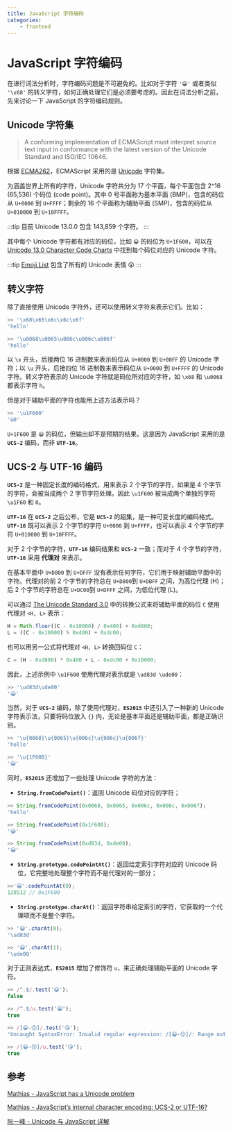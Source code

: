 ```yaml
---
title: JavaScript 字符编码
categories:
    - frontend
---
```


# JavaScript 字符编码

在进行词法分析时，字符编码问题是不可避免的。比如对于字符 `'😀'` 或者类似 `'\x68'` 的转义字符，如何正确处理它们是必须要考虑的。因此在词法分析之前，先来讨论一下 JavaScript 的字符编码规则。

## Unicode 字符集

> A conforming implementation of ECMAScript must interpret source text input in conformance with the latest version of the Unicode Standard and ISO/IEC 10646.

根据 [ECMA262](https://262.ecma-international.org/12.0/)，ECMAScript 采用的是 [Unicode](https://unicode.org/versions/latest) 字符集。

为涵盖世界上所有的字符，Unicode 字符共分为 17 个平面，每个平面包含 2^16 (65,536) 个码位 (code point)。其中 0 号平面称为基本平面 (BMP)，包含的码位从 `U+0000` 到 `U+FFFF`；剩余的 16 个平面称为辅助平面 (SMP)，包含的码位从 `U+010000` 到 `U+10FFFF`。

:::tip
目前 Unicode 13.0.0 包含 143,859 个字符。
:::

其中每个 Unicode 字符都有对应的码位，比如 `😀` 的码位为 `U+1F600`，可以在 [Unicode 13.0 Character Code Charts](https://www.unicode.org/charts/) 中找到每个码位对应的 Unicode 字符。

:::tip
[Emoji List](https://www.unicode.org/emoji/charts-13.0/emoji-list.html) 包含了所有的 Unicode 表情 &#x1F632;
:::

## 转义字符

除了直接使用 Unicode 字符外，还可以使用转义字符来表示它们。比如：

```javascript
>> '\x68\x65\x6c\x6c\x6f'
'hello'

>> '\u0068\u0065\u006c\u006c\u006f'
'hello'
```

以 `\x` 开头，后接两位 16 进制数来表示码位从 `U+0000` 到 `U+00FF` 的 Unicode 字符；以 `\u` 开头，后接四位 16 进制数来表示码位从 `U+0000` 到 `U+FFFF` 的 Unicode 字符。转义字符表示的 Unicode 字符就是码位所对应的字符，如 `\x68` 和 `\u0068` 都表示字符 `h`。

但是对于辅助平面的字符也能用上述方法表示吗？

```javascript
>> '\u1F600'
'ὠ0'
```

`U+1F600` 是 `😀` 的码位，但输出却不是预期的结果。这是因为 JavaScript 采用的是 **`UCS-2`** 编码，而非 **`UTF-16`**。

## UCS-2 与 UTF-16 编码

**`UCS-2`** 是一种固定长度的编码格式，用来表示 2 个字节的字符，如果是 4 个字节的字符，会被当成两个 2 字节字符处理。因此 `\u1F600` 被当成两个单独的字符 `\u1F60` 和 `0`。

**`UTF-16`** 在 **`UCS-2`** 之后公布，它是 **`UCS-2`** 的超集，是一种可变长度的编码格式。**`UTF-16`** 既可以表示 2 个字节的字符 `U+0000` 到 `U+FFFF`，也可以表示 4 个字节的字符 `U+010000` 到 `U+10FFFF`。

对于 2 个字节的字符，**`UTF-16`** 编码结果和 **`UCS-2`** 一致；而对于 4 个字节的字符， **`UTF-16`** 采用 **代理对** 来表示。

在基本平面中 `U+D800` 到 `U+DFFF` 没有表示任何字符，它们用于映射辅助平面中的字符。代理对的前 2 个字节的字符总在 `U+D800`到 `U+DBFF` 之间，为高位代理 (H)；后 2 个字节的字符总在 `U+DC00`到 `U+DFFF` 之间，为低位代理 (L)。

可以通过 [The Unicode Standard 3.0](http://unicode.org/versions/Unicode3.0.0/ch03.pdf) 中的转换公式来将辅助平面的码位 `C` 使用代理对 `<H, L>` 表示：

```javascript
H = Math.floor((C - 0x10000) / 0x400) + 0xd800;
L = ((C - 0x10000) % 0x400) + 0xdc00;
```

也可以用另一公式将代理对 `<H, L>` 转换回码位 `C`：

```javascript
C = (H - 0xd800) * 0x400 + L - 0xdc00 + 0x10000;
```

因此，上述示例中 `\u1F600` 使用代理对表示就是 `\ud83d \ude00`：

```javascript
>> '\ud83d\ude00'
'😀'
```

当然，对于 **`UCS-2`** 编码，除了使用代理对，**`ES2015`** 中还引入了一种新的 Unicode 字符表示法，只要将码位放入 `{}` 内，无论是基本平面还是辅助平面，都是正确识别。

```javascript
>> '\u{0068}\u{0065}\u{006c}\u{006c}\u{006f}'
'hello'

>> '\u{1F600}'
'😀'
```

同时，**`ES2015`** 还增加了一些处理 Unicode 字符的方法：

- **`String.fromCodePoint()`**：返回 Unicode 码位对应的字符；

```javascript
>> String.fromCodePoint(0x0068, 0x0065, 0x006c, 0x006c, 0x006f);
'hello'

>> String.fromCodePoint(0x1F600);
'😀'

>> String.fromCodePoint(0xd83d, 0xde00);
'😀'
```

- **`String.prototype.codePointAt()`**：返回给定索引字符对应的 Unicode 码位，它完整地处理整个字符而不是代理对的一部分；

```javascript
>>'😀'.codePointAt(0);
128512 // 0x1F600
```

- **`String.prototype.charAt()`**：返回字符串给定索引的字符，它获取的一个代理项而不是整个字符。

```javascript
>> '😀'.charAt(0);
'\ud83d'

>> '😀'.charAt(1);
'\ude00'
```

对于正则表达式，**`ES2015`** 增加了修饰符 `u`，来正确处理辅助平面的 Unicode 字符。

```javascript
>> /^.$/.test('😀');
false

>> /^.$/u.test('😀');
true

>> /[😀-😙]/.test('😘');
'Uncaught SyntaxError: Invalid regular expression: /[😀-😙]/: Range out of order in character class'

>> /[😀-😙]/u.test('😘');
true
```

## 参考

[Mathias - JavaScript has a Unicode problem](https://mathiasbynens.be/notes/javascript-unicode)

[Mathias - JavaScript’s internal character encoding: UCS-2 or UTF-16?](https://mathiasbynens.be/notes/javascript-encoding)

[阮一峰 - Unicode 与 JavaScript 详解](http://www.ruanyifeng.com/blog/2014/12/unicode.html)